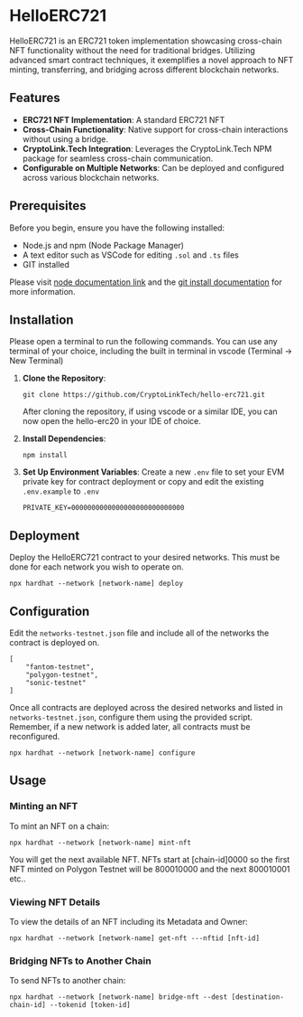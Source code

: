 # HelloERC721

HelloERC721 is an ERC721 token implementation showcasing cross-chain NFT functionality without the need for traditional bridges. Utilizing advanced smart contract techniques, it exemplifies a novel approach to NFT minting, transferring, and bridging across different blockchain networks.
## Features

- **ERC721 NFT Implementation**: A standard ERC721 NFT
- **Cross-Chain Functionality**: Native support for cross-chain interactions without using a bridge.
- **CryptoLink.Tech Integration**: Leverages the CryptoLink.Tech NPM package for seamless cross-chain communication.
- **Configurable on Multiple Networks**: Can be deployed and configured across various blockchain networks.

## Prerequisites

Before you begin, ensure you have the following installed:
- Node.js and npm (Node Package Manager)
- A text editor such as VSCode for editing `.sol` and `.ts` files
- GIT installed

Please visit [node documentation link](https://docs.npmjs.com/downloading-and-installing-node-js-and-npm) and the [git install documentation](https://git-scm.com/book/en/v2/Getting-Started-Installing-Git) for more information.
  
## Installation

Please open a terminal to run the following commands. You can use any terminal of your choice, including the built in terminal in vscode (Terminal -> New Terminal)

1. **Clone the Repository**: 
   ```
   git clone https://github.com/CryptoLinkTech/hello-erc721.git
   ```

   After cloning the repository, if using vscode or a similar IDE, you can now open the hello-erc20 in your IDE of choice.


2. **Install Dependencies**:
   ```
   npm install
   ```

3. **Set Up Environment Variables**:
   Create a new `.env` file to set your EVM private key for contract deployment or copy and edit the existing `.env.example` to `.env`
    ```
    PRIVATE_KEY=0000000000000000000000000000
    ```

## Deployment

Deploy the HelloERC721 contract to your desired networks. This must be done for each network you wish to operate on.

```
npx hardhat --network [network-name] deploy
```

## Configuration

Edit the `networks-testnet.json` file and include all of the networks the contract is deployed on.

```
[
    "fantom-testnet",
    "polygon-testnet",
    "sonic-testnet"
]
```

Once all contracts are deployed across the desired networks and listed in `networks-testnet.json`, configure them using the provided script. Remember, if a new network is added later, all contracts must be reconfigured.

```
npx hardhat --network [network-name] configure
```

## Usage

### Minting an NFT

To mint an NFT on a chain:

```
npx hardhat --network [network-name] mint-nft
```

You will get the next available NFT. NFTs start at [chain-id]0000 so the first NFT minted on Polygon Testnet will be 800010000 and the next 800010001 etc..

### Viewing NFT Details

To view the details of an NFT including its Metadata and Owner:

```
npx hardhat --network [network-name] get-nft ---nftid [nft-id]
```

### Bridging NFTs to Another Chain

To send NFTs to another chain:

```
npx hardhat --network [network-name] bridge-nft --dest [destination-chain-id] --tokenid [token-id]
```


